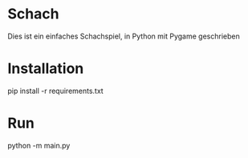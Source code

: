 # Schach
Dies ist ein einfaches Schachspiel, in Python mit Pygame geschrieben

# Installation
pip install -r requirements.txt

# Run
python -m main.py